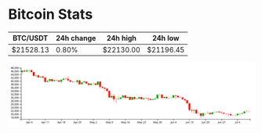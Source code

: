 # Bitcoin Stats

BTC/USDT|24h change|24h high|24h low|
|---|---|---|---|
|$21528.13|0.80%|$22130.00|$21196.45|

<img src="./chart.svg">

